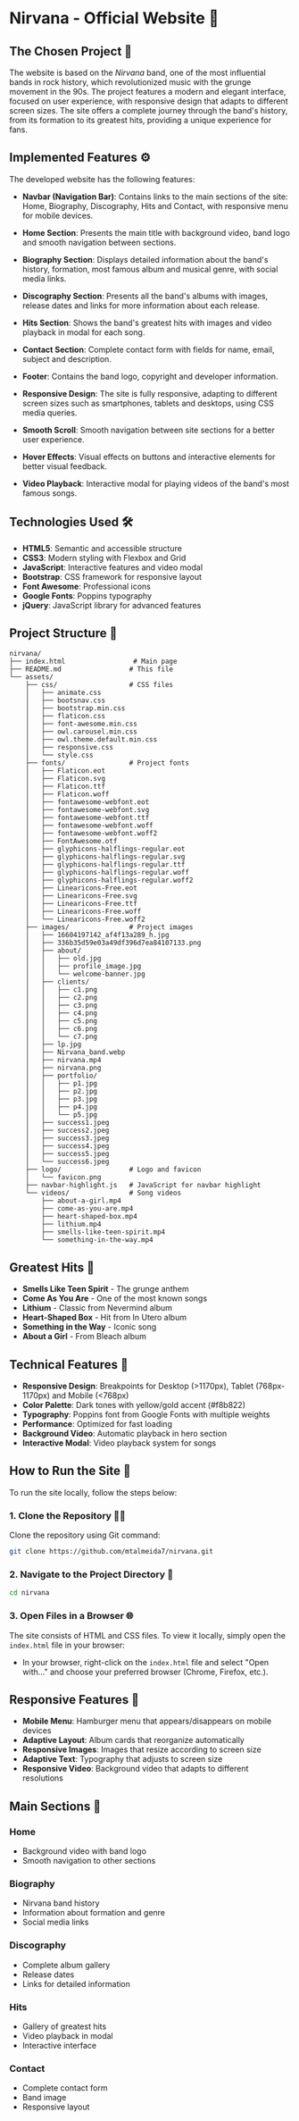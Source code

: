# Nirvana - Official Website 🎸

## The Chosen Project 🎵

The website is based on the *Nirvana* band, one of the most influential bands in rock history, which revolutionized music with the grunge movement in the 90s. The project features a modern and elegant interface, focused on user experience, with responsive design that adapts to different screen sizes. The site offers a complete journey through the band's history, from its formation to its greatest hits, providing a unique experience for fans.

## Implemented Features ⚙️

The developed website has the following features:

- **Navbar (Navigation Bar)**: Contains links to the main sections of the site: Home, Biography, Discography, Hits and Contact, with responsive menu for mobile devices.
  
- **Home Section**: Presents the main title with background video, band logo and smooth navigation between sections.

- **Biography Section**: Displays detailed information about the band's history, formation, most famous album and musical genre, with social media links.

- **Discography Section**: Presents all the band's albums with images, release dates and links for more information about each release.

- **Hits Section**: Shows the band's greatest hits with images and video playback in modal for each song.

- **Contact Section**: Complete contact form with fields for name, email, subject and description.

- **Footer**: Contains the band logo, copyright and developer information.

- **Responsive Design**: The site is fully responsive, adapting to different screen sizes such as smartphones, tablets and desktops, using CSS media queries.

- **Smooth Scroll**: Smooth navigation between site sections for a better user experience.

- **Hover Effects**: Visual effects on buttons and interactive elements for better visual feedback.

- **Video Playback**: Interactive modal for playing videos of the band's most famous songs.

## Technologies Used 🛠️

- **HTML5**: Semantic and accessible structure
- **CSS3**: Modern styling with Flexbox and Grid
- **JavaScript**: Interactive features and video modal
- **Bootstrap**: CSS framework for responsive layout
- **Font Awesome**: Professional icons
- **Google Fonts**: Poppins typography
- **jQuery**: JavaScript library for advanced features

## Project Structure 📁

```
nirvana/
├── index.html                 # Main page
├── README.md                 # This file
└── assets/
    ├── css/                  # CSS files
    │   ├── animate.css
    │   ├── bootsnav.css
    │   ├── bootstrap.min.css
    │   ├── flaticon.css
    │   ├── font-awesome.min.css
    │   ├── owl.carousel.min.css
    │   ├── owl.theme.default.min.css
    │   ├── responsive.css
    │   └── style.css
    ├── fonts/                # Project fonts
    │   ├── Flaticon.eot
    │   ├── Flaticon.svg
    │   ├── Flaticon.ttf
    │   ├── Flaticon.woff
    │   ├── fontawesome-webfont.eot
    │   ├── fontawesome-webfont.svg
    │   ├── fontawesome-webfont.ttf
    │   ├── fontawesome-webfont.woff
    │   ├── fontawesome-webfont.woff2
    │   ├── FontAwesome.otf
    │   ├── glyphicons-halflings-regular.eot
    │   ├── glyphicons-halflings-regular.svg
    │   ├── glyphicons-halflings-regular.ttf
    │   ├── glyphicons-halflings-regular.woff
    │   ├── glyphicons-halflings-regular.woff2
    │   ├── Linearicons-Free.eot
    │   ├── Linearicons-Free.svg
    │   ├── Linearicons-Free.ttf
    │   ├── Linearicons-Free.woff
    │   └── Linearicons-Free.woff2
    ├── images/               # Project images
    │   ├── 16604197142_af4f13a289_h.jpg
    │   ├── 336b35d59e03a49df396d7ea84107133.png
    │   ├── about/
    │   │   ├── old.jpg
    │   │   ├── profile_image.jpg
    │   │   └── welcome-banner.jpg
    │   ├── clients/
    │   │   ├── c1.png
    │   │   ├── c2.png
    │   │   ├── c3.png
    │   │   ├── c4.png
    │   │   ├── c5.png
    │   │   ├── c6.png
    │   │   └── c7.png
    │   ├── lp.jpg
    │   ├── Nirvana_band.webp
    │   ├── nirvana.mp4
    │   ├── nirvana.png
    │   ├── portfolio/
    │   │   ├── p1.jpg
    │   │   ├── p2.jpg
    │   │   ├── p3.jpg
    │   │   ├── p4.jpg
    │   │   └── p5.jpg
    │   ├── success1.jpeg
    │   ├── success2.jpeg
    │   ├── success3.jpeg
    │   ├── success4.jpeg
    │   ├── success5.jpeg
    │   └── success6.jpeg
    ├── logo/                 # Logo and favicon
    │   └── favicon.png
    ├── navbar-highlight.js   # JavaScript for navbar highlight
    └── videos/               # Song videos
        ├── about-a-girl.mp4
        ├── come-as-you-are.mp4
        ├── heart-shaped-box.mp4
        ├── lithium.mp4
        ├── smells-like-teen-spirit.mp4
        └── something-in-the-way.mp4
```

## Greatest Hits 🎵

- **Smells Like Teen Spirit** - The grunge anthem
- **Come As You Are** - One of the most known songs
- **Lithium** - Classic from Nevermind album
- **Heart-Shaped Box** - Hit from In Utero album
- **Something in the Way** - Iconic song
- **About a Girl** - From Bleach album

## Technical Features 🔧

- **Responsive Design**: Breakpoints for Desktop (>1170px), Tablet (768px-1170px) and Mobile (<768px)
- **Color Palette**: Dark tones with yellow/gold accent (#f8b822)
- **Typography**: Poppins font from Google Fonts with multiple weights
- **Performance**: Optimized for fast loading
- **Background Video**: Automatic playback in hero section
- **Interactive Modal**: Video playback system for songs

## How to Run the Site 🚀

To run the site locally, follow the steps below:

### 1. Clone the Repository 🧑‍💻

Clone the repository using Git command:

```bash
git clone https://github.com/mtalmeida7/nirvana.git
```

### 2. Navigate to the Project Directory 📂

```bash
cd nirvana
```

### 3. Open Files in a Browser 🌐

The site consists of HTML and CSS files. To view it locally, simply open the `index.html` file in your browser:

- In your browser, right-click on the `index.html` file and select "Open with..." and choose your preferred browser (Chrome, Firefox, etc.).

## Responsive Features 📱

- **Mobile Menu**: Hamburger menu that appears/disappears on mobile devices
- **Adaptive Layout**: Album cards that reorganize automatically
- **Responsive Images**: Images that resize according to screen size
- **Adaptive Text**: Typography that adjusts to screen size
- **Responsive Video**: Background video that adapts to different resolutions

## Main Sections 🎯

### Home
- Background video with band logo
- Smooth navigation to other sections

### Biography
- Nirvana band history
- Information about formation and genre
- Social media links

### Discography
- Complete album gallery
- Release dates
- Links for detailed information

### Hits
- Gallery of greatest hits
- Video playback in modal
- Interactive interface

### Contact
- Complete contact form
- Band image
- Responsive layout
